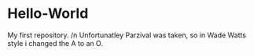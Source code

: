 # Hello-World
My first repository. /n
Unfortunatley Parzival was taken, so in Wade Watts style i changed the A to an O.
